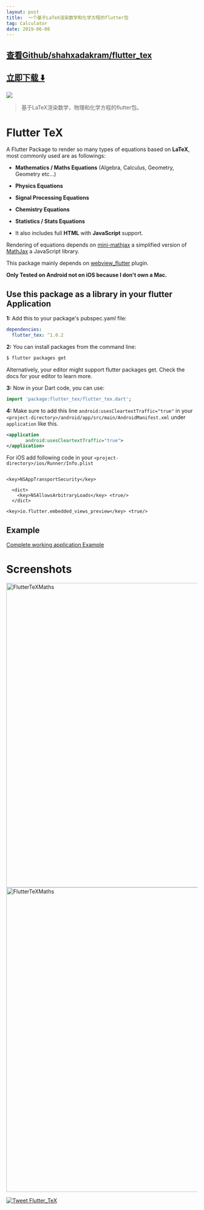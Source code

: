 ```yaml
---
layout: post
title:  一个基于LaTeX渲染数学和化学方程的flutter包
tag: Calculator
date: 2019-06-08
---
```


 

## [查看Github/shahxadakram/flutter_tex](http://github.com/shahxadakram/flutter_tex)
## [立即下载 ️⬇️ ](https://codeload.github.com/shahxadakram/flutter_tex/zip/master) 


 
![](https://flutterawesome.com/content/images/2019/03/flutter_tex.jpg)
 
>
> 基于LaTeX渲染数学，物理和化学方程的flutter包。
>

 
# Flutter TeX

A Flutter Package to render so many types of equations based on **LaTeX**, most commonly used are as followings:

- **Mathematics / Maths Equations** (Algebra, Calculus, Geometry, Geometry etc...)

- **Physics Equations**

- **Signal Processing Equations**

- **Chemistry Equations**

- **Statistics / Stats Equations**

- It also includes full **HTML** with **JavaScript** support.

Rendering of equations depends on [mini-mathjax](https://github.com/electricbookworks/mini-mathjax) a simplified version of [MathJax](https://github.com/mathjax/MathJax/) a JavaScript library.

This package mainly depends on [webview_flutter](https://pub.dartlang.org/packages/webview_flutter) plugin.


**Only Tested on Android not on iOS because I don't own a Mac.**

## Use this package as a library in your flutter Application

**1:** Add this to your package's pubspec.yaml file:

```yaml
dependencies:
  flutter_tex: ^1.0.2
```

**2:** You can install packages from the command line:

```bash
$ flutter packages get
```

Alternatively, your editor might support flutter packages get. Check the docs for your editor to learn more.

**3:** Now in your Dart code, you can use:

```dart
import 'package:flutter_tex/flutter_tex.dart';
```
**4:** Make sure to add this line `android:usesCleartextTraffic="true"` in your `<project-directory>/android/app/src/main/AndroidManifest.xml` under `application` like this.
```xml
<application
       android:usesCleartextTraffic="true">
</application>
```
For iOS add following code in your `<project-directory>/ios/Runner/Info.plist`
```plist

<key>NSAppTransportSecurity</key>
  
  <dict>
    <key>NSAllowsArbitraryLoads</key> <true/>
  </dict>

<key>io.flutter.embedded_views_preview</key> <true/> 
```

## Example

[Complete working application Example](https://github.com/shahxadakram/flutter_tex/tree/master/example)

# Screenshots

<img height="800" src="https://github.com/shahzadakram67/flutter_tex/blob/master/screenshots/Screenshot_1.png" alt="FlutterTeXMaths"/>

<img height="800" src="https://github.com/shahzadakram67/flutter_tex/blob/master/screenshots/Screenshot_2.png" alt="FlutterTeXMaths"/>

[![Tweet Flutter_TeX](https://img.shields.io/twitter/url/http/shields.io.svg?style=social)](https://twitter.com/intent/tweet?text=A%20Flutter%20Package%20to%20render%20Mathematics%2C%20Physics%20and%20Chemistry%20Equations%20based%20on%20LaTeX%20with%20full%20HTML%20support.&url=https://github.com/shahzadakram67/flutter_tex&via=shahzadakram67&hashtags=flutter,flutter_tex,latex,equations)


